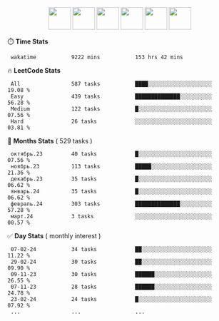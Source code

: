 <div align="center"><img src="https://assets.leetcode.com/static_assets/marketing/2024-50-lg.png" width="50" height="50"> <img src="https://assets.leetcode.com/static_assets/marketing/lg50.png" width="50" height="50"> <img src="https://leetcode.com/static/images/badges/dcc-2024-2.png" width="50" height="50"> <img src="https://leetcode.com/static/images/badges/dcc-2024-1.png" width="50" height="50"> <img src="https://leetcode.com/static/images/badges/dcc-2023-12.png" width="50" height="50"> <img src="https://leetcode.com/static/images/badges/dcc-2023-11.png" width="50" height="50"> </div>

⏱️ **Time Stats**
```text
 wakatime           9222 mins           153 hrs 42 mins     
```

🔥 **LeetCode Stats**
```text
 All                587 tasks           ████░░░░░░░░░░░░░░░░░░░░  19.08 %             
 Easy               439 tasks           ██████████████░░░░░░░░░░  56.28 %             
 Medium             122 tasks           █░░░░░░░░░░░░░░░░░░░░░░░  07.56 %             
 Hard               26 tasks            ░░░░░░░░░░░░░░░░░░░░░░░░  03.81 %             
```

👊 **Months Stats** ( 529 tasks )
```text
 октябрь.23         40 tasks            █░░░░░░░░░░░░░░░░░░░░░░░  07.56 %             
 ноябрь.23          113 tasks           █████░░░░░░░░░░░░░░░░░░░  21.36 %             
 декабрь.23         35 tasks            █░░░░░░░░░░░░░░░░░░░░░░░  06.62 %             
 январь.24          35 tasks            █░░░░░░░░░░░░░░░░░░░░░░░  06.62 %             
 февраль.24         303 tasks           ██████████████░░░░░░░░░░  57.28 %             
 март.24            3 tasks             ░░░░░░░░░░░░░░░░░░░░░░░░  00.57 %             
```

✅ **Day Stats** ( monthly interest )
```text
 07-02-24           34 tasks            ██░░░░░░░░░░░░░░░░░░░░░░  11.22 %             
 29-02-24           30 tasks            ██░░░░░░░░░░░░░░░░░░░░░░  09.90 %             
 09-11-23           30 tasks            ██████░░░░░░░░░░░░░░░░░░  26.55 %             
 07-11-23           28 tasks            ██████░░░░░░░░░░░░░░░░░░  24.78 %             
 23-02-24           24 tasks            █░░░░░░░░░░░░░░░░░░░░░░░  07.92 %             
 ...                ...                 ...                 
```

